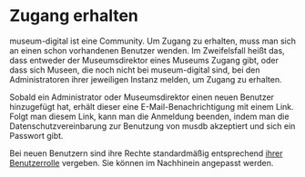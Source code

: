 Zugang erhalten
===============

museum-digital ist eine Community. Um Zugang zu erhalten, muss man sich
an einen schon vorhandenen Benutzer wenden. Im Zweifelsfall heißt das,
dass entweder der Museumsdirektor eines Museums Zugang gibt, oder dass
sich Museen, die noch nicht bei museum-digital sind, bei den
Administratoren ihrer jeweiligen Instanz melden, um Zugang zu erhalten.

Sobald ein Administrator oder Museumsdirektor einen neuen Benutzer
hinzugefügt hat, erhält dieser eine E-Mail-Benachrichtigung mit einem
Link. Folgt man diesem Link, kann man die Anmeldung beenden, indem man
die Datenschutzvereinbarung zur Benutzung von musdb akzeptiert und sich
ein Passwort gibt.

Bei neuen Benutzern sind ihre Rechte standardmäßig entsprechend [ihrer
Benutzerrolle](?lan=de&q=musdb:%20Erfassung%20und%20Bearbeitung/Zugang%20erhalten/Nutzerrollen%20und%20-Rechte "Nutzerrollen- und Rechte")
vergeben. Sie können im Nachhinein angepasst werden.
